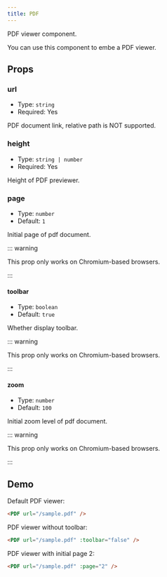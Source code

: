 ```yaml
---
title: PDF
---
```


PDF viewer component.

You can use this component to embe a PDF viewer.

<!-- more -->

## Props

### url

- Type: `string`
- Required: Yes

PDF document link, relative path is NOT supported.

### height

- Type: `string | number`
- Required: Yes

Height of PDF previewer.

### page

- Type: `number`
- Default: `1`

Initial page of pdf document.

::: warning

This prop only works on Chromium-based browsers.

:::

#### toolbar

- Type: `boolean`
- Default: `true`

Whether display toolbar.

::: warning

This prop only works on Chromium-based browsers.

:::

#### zoom

- Type: `number`
- Default: `100`

Initial zoom level of pdf document.

::: warning

This prop only works on Chromium-based browsers.

:::

## Demo

Default PDF viewer:

<PDF url="/sample.pdf" />

```md
<PDF url="/sample.pdf" />
```

PDF viewer without toolbar:

<PDF url="/sample.pdf" :toolbar="false" />

```md
<PDF url="/sample.pdf" :toolbar="false" />
```

PDF viewer with initial page 2:

<PDF url="/sample.pdf" :page="2" />

```md
<PDF url="/sample.pdf" :page="2" />
```
